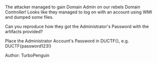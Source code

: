 The attacker managed to gain Domain Admin on our rebels Domain Controller! Looks like they managed to log on with an account using WMI and dumped some files.

Can you reproduce how they got the Administrator's Password with the artifacts provided?

Place the Administrator Account's Password in DUCTF{}, e.g. DUCTF{password123!}

Author: TurboPenguin
